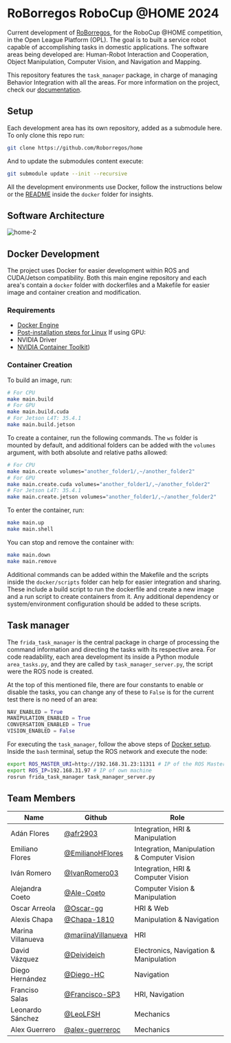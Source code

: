 # RoBorregos RoboCup @HOME 2024

Current development of [RoBorregos](www.roborregos.com), for the RoboCup @HOME competition, in the Open League Platform (OPL). The goal is to built a service robot capable of accomplishing tasks in domestic applications. The software areas being developed are: Human-Robot Interaction and Cooperation, Object Manipulation, Computer Vision, and Navigation and Mapping.

This repository features the `task_manager` package, in charge of managing Behavior Integration with all the areas.
For more information on the project, check our [documentation](https://docs.rbrgs.com/home/).

## Setup

Each development area has its own repository, added as a submodule here. To only clone this repo run:

```bash
git clone https://github.com/Roborregos/home
```

And to update the submodules content execute:

```bash
git submodule update --init --recursive
```

All the development environments use Docker, follow the instructions below or the [README](docker/README.md) inside the `docker` folder for insights.

## Software Architecture

![home-2](https://github.com/RoBorregos/home/assets/25570636/ea6f9551-27c7-4b4e-8fcb-8733a6eb7284)

## Docker Development
The project uses Docker for easier development within ROS and CUDA/Jetson compatibility. Both this main engine repository and each area's contain a `docker` folder with dockerfiles and a Makefile for easier image and container creation and modification. 
### Requirements

- [Docker Engine](https://docs.docker.com/engine/install/ubuntu/#install-using-the-repository)
- [Post-installation steps for Linux](https://docs.docker.com/engine/install/linux-postinstall/)
If using GPU:
- NVIDIA Driver 
- [NVIDIA Container Toolkit](https://docs.nvidia.com/datacenter/cloud-native/container-toolkit/latest/index.html))
### Container Creation
To build an image, run:

```bash
# For CPU
make main.build
# For GPU
make main.build.cuda
# For Jetson L4T: 35.4.1
make main.build.jetson
```
To create a container, run the following commands. The `ws` folder is mounted by default, and additional folders can be added with the `volumes` argument, with both absolute and relative paths allowed:

```bash
# For CPU
make main.create volumes="another_folder1/,~/another_folder2"
# For GPU
make main.create.cuda volumes="another_folder1/,~/another_folder2"
# For Jetson L4T: 35.4.1
make main.create.jetson volumes="another_folder1/,~/another_folder2"
```

To enter the container, run:

```bash
make main.up
make main.shell
```

You can stop and remove the container with:

```bash
make main.down
make main.remove
```

Additional commands can be added within the Makefile and the scripts inside the `docker/scripts` folder can help for easier integration and sharing. These include a build script to run the dockerfile and create a new image and a run script to create containers from it. Any additional dependency or system/environment configuration should be added to these scripts.

## Task manager

The `frida_task_manager` is the central package in charge of processing the command information and directing the tasks with its respective area. For code readability, each area development its inside a Python module `area_tasks.py`, and they are called by `task_manager_server.py`, the script were the ROS node is created.

At the top of this mentioned file, there are four constants to enable or disable the tasks, you can change any of these to `False` is for the current test there is no need of an area:
```python
NAV_ENABLED = True 
MANIPULATION_ENABLED = True
CONVERSATION_ENABLED = True 
VISION_ENABLED = False
```

For executing the `task_manager`, follow the above steps of [Docker setup](#Docker%20Development). Inside the `bash` terminal, setup the ROS network and execute the node:
```bash
export ROS_MASTER_URI=http://192.168.31.23:11311 # IP of the ROS Master (if master is in another machine)
export ROS_IP=192.168.31.97 # IP of own machine
rosrun frida_task_manager task_manager_server.py
```

## Team Members

| Name                    | Github                                                       | Role      |
| ----------------------- | ------------------------------------------------------------------- | ------------------------------------------------------------ |
| Adán Flores | [@afr2903](https://github.com/afr2903) | Integration, HRI & Manipulation |
| Emiliano Flores | [@EmilianoHFlores](https://github.com/EmilianoHFlores) | Integration, Manipulation & Computer Vision |
| Iván Romero | [@IvanRomero03](https://github.com/IvanRomero03) | Integration, HRI & Computer Vision |
| Alejandra Coeto | [@Ale-Coeto](https://github.com/Ale-Coeto) | Computer Vision & Manipulation |
| Oscar Arreola | [@Oscar-gg](https://github.com/Oscar-gg) | HRI & Web |
| Alexis Chapa | [@Chapa-1810](https://github.com/Chapa-1810) | Manipulation & Navigation |
| Marina Villanueva | [@mariinaVillanueva](https://github.com/mariinaVillanueva) | HRI |
| David Vázquez | [@Deivideich](https://github.com/Deivideich) | Electronics, Navigation & Manipulation | 
| Diego Hernández | [@Diego-HC](https://github.com/Diego-HC) | Navigation |
| Franciso Salas | [@Francisco-SP3](http://github.com/Francisco-SP3) | HRI, Navigation |
| Leonardo Sánchez | [@LeoLFSH](https://github.com/LeoLFSH) | Mechanics |
| Alex Guerrero | [@alex-guerreroc](https://github.com/alex-guerreroc) | Mechanics |
